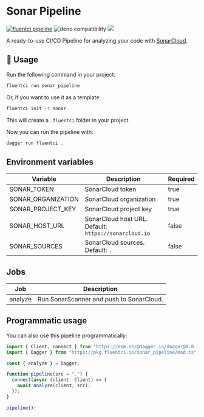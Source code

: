 # Sonar Pipeline

[![fluentci pipeline](https://img.shields.io/badge/dynamic/json?label=pkg.fluentci.io&labelColor=%23000&color=%23460cf1&url=https%3A%2F%2Fapi.fluentci.io%2Fv1%2Fpipeline%2Fsonar_pipeline&query=%24.version)](https://pkg.fluentci.io/sonar_pipeline)
![deno compatibility](https://shield.deno.dev/deno/^1.34)
[![](https://img.shields.io/codecov/c/gh/fluent-ci-templates/sonar-pipeline)](https://codecov.io/gh/fluent-ci-templates/sonar-pipeline)

A ready-to-use CI/CD Pipeline for analyzing your code with [SonarCloud](https://sonarcloud.io/).

## 🚀 Usage

Run the following command in your project:

```bash
fluentci run sonar_pipeline
```

Or, if you want to use it as a template:

```bash
fluentci init -t sonar
```

This will create a `.fluentci` folder in your project.

Now you can run the pipeline with:

```bash
dagger run fluentci .
```

## Environment variables

| Variable           | Description                                           | Required |
| ------------------ | ----------------------------------------------------- | -------- |
| SONAR_TOKEN        | SonarCloud token                                      | true     |
| SONAR_ORGANIZATION | SonarCloud organization                               | true     |
| SONAR_PROJECT_KEY  | SonarCloud project key                                | true     |
| SONAR_HOST_URL     | SonarCloud host URL. Default: `https://sonarcloud.io` | false    |
| SONAR_SOURCES      | SonarCloud sources. Default: `.`                      | false    |

## Jobs

| Job       | Description                              |
| --------- | ---------------------------------------- |
| analyze   | Run SonarScanner and push to SonarCloud. |

## Programmatic usage

You can also use this pipeline programmatically:

```ts
import { Client, connect } from "https://esm.sh/@dagger.io/dagger@0.8.1";
import { Dagger } from "https://pkg.fluentci.io/sonar_pipeline/mod.ts";

const { analyze } = Dagger;

function pipeline(src = ".") {
  connect(async (client: Client) => {
    await analyze(client, src);
  });
}

pipeline();
```
